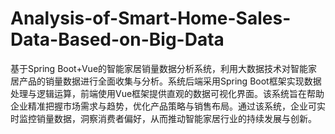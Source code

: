 # Analysis-of-Smart-Home-Sales-Data-Based-on-Big-Data
基于Spring Boot+Vue的智能家居销量数据分析系统，利用大数据技术对智能家居产品的销量数据进行全面收集与分析。系统后端采用Spring Boot框架实现数据处理与逻辑运算，前端使用Vue框架提供直观的数据可视化界面。该系统旨在帮助企业精准把握市场需求与趋势，优化产品策略与销售布局。通过该系统，企业可实时监控销量数据，洞察消费者偏好，从而推动智能家居行业的持续发展与创新。
